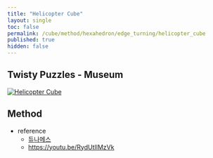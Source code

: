 ```yaml
---
title: "Helicopter Cube"
layout: single
toc: false
permalink: /cube/method/hexahedron/edge_turning/helicopter_cube
published: true
hidden: false
---
```


<head>
  <base target="_blank">
</head>



## Twisty Puzzles - Museum

<a href="https://twistypuzzles.com/app/museum/museum_showitem.php?pkey=2300">
  <img alt="Helicopter Cube" src="https://twistypuzzles.com/museum/large/02300-01.jpg">
</a>



## Method

- reference
  - [듀나메스](https://youtu.be/xZeIbPySg0k)
  - <https://youtu.be/RydUtIlMzVk>
